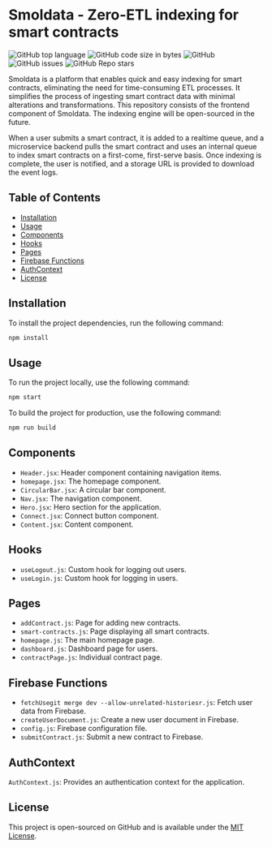 # Smoldata - Zero-ETL indexing for smart contracts

![GitHub top language](https://img.shields.io/github/languages/top/username/smoldata) ![GitHub code size in bytes](https://img.shields.io/github/languages/code-size/username/smoldata) ![GitHub](https://img.shields.io/github/license/username/smoldata) ![GitHub issues](https://img.shields.io/github/issues/username/smoldata) ![GitHub Repo stars](https://img.shields.io/github/stars/username/smoldata?style=social)

Smoldata is a platform that enables quick and easy indexing for smart contracts, eliminating the need for time-consuming ETL processes. It simplifies the process of ingesting smart contract data with minimal alterations and transformations. This repository consists of the frontend component of Smoldata. The indexing engine will be open-sourced in the future.

When a user submits a smart contract, it is added to a realtime queue, and a microservice backend pulls the smart contract and uses an internal queue to index smart contracts on a first-come, first-serve basis. Once indexing is complete, the user is notified, and a storage URL is provided to download the event logs.

## Table of Contents

- [Installation](#installation)
- [Usage](#usage)
- [Components](#components)
- [Hooks](#hooks)
- [Pages](#pages)
- [Firebase Functions](#firebase-functions)
- [AuthContext](#authcontext)
- [License](#license)

## Installation

To install the project dependencies, run the following command:

```bash
npm install
```

## Usage

To run the project locally, use the following command:

```bash
npm start
```

To build the project for production, use the following command:

```bash
npm run build
```

## Components

- `Header.jsx`: Header component containing navigation items.
- `homepage.jsx`: The homepage component.
- `CircularBar.jsx`: A circular bar component.
- `Nav.jsx`: The navigation component.
- `Hero.jsx`: Hero section for the application.
- `Connect.jsx`: Connect button component.
- `Content.jsx`: Content component.

## Hooks

- `useLogout.js`: Custom hook for logging out users.
- `useLogin.js`: Custom hook for logging in users.

## Pages

- `addContract.js`: Page for adding new contracts.
- `smart-contracts.js`: Page displaying all smart contracts.
- `homepage.js`: The main homepage page.
- `dashboard.js`: Dashboard page for users.
- `contractPage.js`: Individual contract page.

## Firebase Functions

- `fetchUsegit merge dev --allow-unrelated-historiesr.js`: Fetch user data from Firebase.
- `createUserDocument.js`: Create a new user document in Firebase.
- `config.js`: Firebase configuration file.
- `submitContract.js`: Submit a new contract to Firebase.

## AuthContext

`AuthContext.js`: Provides an authentication context for the application.

## License

This project is open-sourced on GitHub and is available under the [MIT License](./LICENSE).